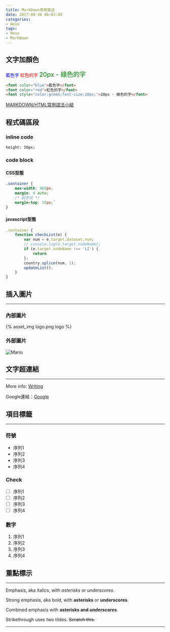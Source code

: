 ```yaml
---
title: MarkDown常用寫法
date: 2017-09-30 00:03:49
categories: 
- Hexo
tags:
- Hexo
- MarkDown
---
```



## 文字加顏色

<font color="blue">藍色字</font>
<font color="red">紅色的字</font>
<font style="color:green;font-size:20px;">20px - 綠色的字</font>

``` html
<font color="blue">藍色字</font>
<font color="red">紅色的字</font>
<font style="color:green;font-size:20px;">20px - 綠色的字</font>
 ```

[MARKDOWN/HTML常用語法小結](https://xiwan.io/archive/markdown-html-common-syntax-summary.html)

## 程式碼區段

### inline code
`height: 50px;`

### code block

#### CSS型態
``` CSS
.container {
    max-width: 960px;
    margin: 0 auto;
    /* 起手式 */
    margin-top: 10px;`
}
```

<!-- more -->

#### javascript型態
``` javascript
.container {
    function checkList(e) {
        var num = e.target.dataset.num;
        // console.log(e.target.nodeName);
        if (e.target.nodeName !== 'LI') {
            return
        };
        country.splice(num, 1);
        updateList();
    }
}
```

## 插入圖片
---

### 內部圖片
{% asset_img logo.png logo %}

### 外部圖片
![Mario](https://goo.gl/2Dty9K)


## 文字超連結
---

More info: [Writing](https://hexo.io/docs/writing.html)

Google連結：[Google](https://www.google.com.tw/)




## 項目標籤
---

### 符號
* 序列1
* 序列2
* 序列3
* 序列4

### Check
- [ ] 序列1
- [ ] 序列2
- [ ] 序列3
- [ ] 序列4

### 數字
1. 序列1
2. 序列2
3. 序列3
4. 序列4


## 重點標示
---

Emphasis, aka italics, with *asterisks* or _underscores_.

Strong emphasis, aka bold, with **asterisks** or __underscores__.

Combined emphasis with **asterisks and _underscores_**.

Strikethrough uses two tildes. ~~Scratch this.~~

---

